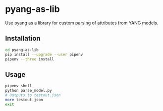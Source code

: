 # pyang-as-lib
Use [pyang](https://github.com/mbj4668/pyang) as a library for custom parsing of attributes from YANG models.

## Installation

```bash
cd pyang-as-lib
pip install --upgrade --user pipenv
pipenv --three install
```

## Usage

```bash
pipenv shell
python parse_model.py
# Outputs to testout.json
more testout.json
exit
```
